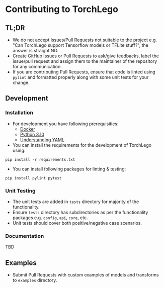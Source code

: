 # Contributing to TorchLego

## TL;DR

- We do not accept Issues/Pull Requests not suitable to the project e.g.
  "Can TorchLego support Tensorflow models or TFLite stuff?", the answer is straight NO.
- Create GitHub Issues or Pull Requests to ask/give feedbacks, label the issue/pull request
  and assign them to the maintainer of the repository for any communication.
- If you are contributing Pull Requests, ensure that code is linted using `pylint` and formatted properly along with some unit tests for your change.

## Development

### Installation

- For development you have following prerequisities:
  - [Docker](https://www.docker.com/)
  - [Python 3.10](https://www.python.org/)
  - [Understanding YAML](https://yaml.org/)
- You can install the requirements for the development of TorchLego using:

```
pip install -r requirements.txt
```

- You can install following packages for linting & testing:

```
pip install pylint pytest
```

### Unit Testing

- The unit tests are added in `tests` directory for majority of the functionality.
- Ensure `tests` directory has subdirectories as per the functionality packages e.g. `config`, `api`, `core`, etc.
- Unit tests should cover both positive/negative case scenarios.

### Documentation

TBD

## Examples

- Submit Pull Requests with custom examples of models and transforms to `examples` directory.
